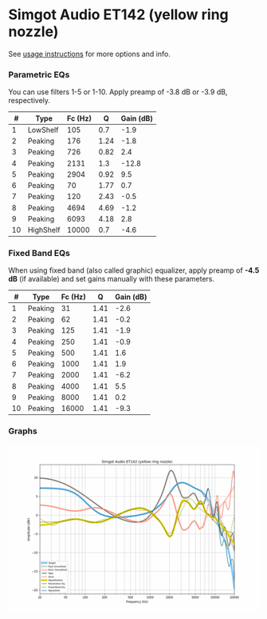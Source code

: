 # Simgot Audio ET142 (yellow ring nozzle)
See [usage instructions](https://github.com/jaakkopasanen/AutoEq#usage) for more options and info.

### Parametric EQs
You can use filters 1-5 or 1-10. Apply preamp of -3.8 dB or -3.9 dB, respectively.

|   # | Type      |   Fc (Hz) |    Q |   Gain (dB) |
|-----|-----------|-----------|------|-------------|
|   1 | LowShelf  |       105 | 0.7  |        -1.9 |
|   2 | Peaking   |       176 | 1.24 |        -1.8 |
|   3 | Peaking   |       726 | 0.82 |         2.4 |
|   4 | Peaking   |      2131 | 1.3  |       -12.8 |
|   5 | Peaking   |      2904 | 0.92 |         9.5 |
|   6 | Peaking   |        70 | 1.77 |         0.7 |
|   7 | Peaking   |       120 | 2.43 |        -0.5 |
|   8 | Peaking   |      4694 | 4.69 |        -1.2 |
|   9 | Peaking   |      6093 | 4.18 |         2.8 |
|  10 | HighShelf |     10000 | 0.7  |        -4.6 |

### Fixed Band EQs
When using fixed band (also called graphic) equalizer, apply preamp of **-4.5 dB** (if available) and set gains manually with these parameters.

|   # | Type    |   Fc (Hz) |    Q |   Gain (dB) |
|-----|---------|-----------|------|-------------|
|   1 | Peaking |        31 | 1.41 |        -2.6 |
|   2 | Peaking |        62 | 1.41 |        -0.2 |
|   3 | Peaking |       125 | 1.41 |        -1.9 |
|   4 | Peaking |       250 | 1.41 |        -0.9 |
|   5 | Peaking |       500 | 1.41 |         1.6 |
|   6 | Peaking |      1000 | 1.41 |         1.9 |
|   7 | Peaking |      2000 | 1.41 |        -6.2 |
|   8 | Peaking |      4000 | 1.41 |         5.5 |
|   9 | Peaking |      8000 | 1.41 |         0.2 |
|  10 | Peaking |     16000 | 1.41 |        -9.3 |

### Graphs
![](./Simgot%20Audio%20ET142%20(yellow%20ring%20nozzle).png)
